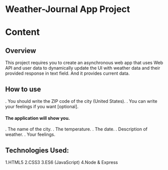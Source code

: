 # Weather-Journal App Project

# Content

## Overview
This project requires you to create an asynchronous web app that uses Web API and user data to dynamically update the UI with weather data and their provided response in text field. And it provides current data.

## How to use
. You should write the ZIP code of the city (United States).
. You can write your feelings if you want [optional].

#### The application will show you.
. The name of the city.
. The temperature.
. The date.
. Description of weather.
. Your feelings.

## Technologies Used:
1.HTML5
2.CSS3
3.ES6 (JavaScript)
4.Node & Express

